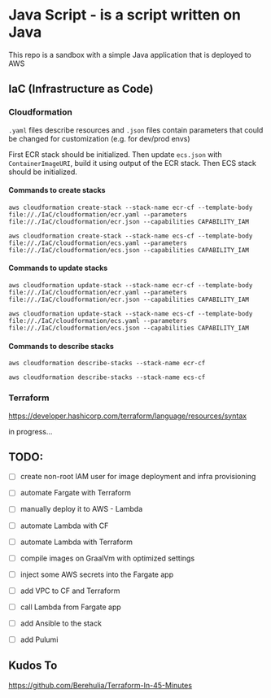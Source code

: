 # Java Script - is a script written on Java

This repo is a sandbox with a simple Java application that is deployed to AWS

## IaC (Infrastructure as Code)

### Cloudformation

`.yaml` files describe resources and `.json` files contain parameters that could be changed for customization (e.g. for
dev/prod envs)

First ECR stack should be initialized.
Then update `ecs.json` with `ContainerImageURI`, build it using output of the ECR stack.
Then ECS stack should be initialized.

#### Commands to create stacks

```shell
aws cloudformation create-stack --stack-name ecr-cf --template-body file://./IaC/cloudformation/ecr.yaml --parameters file://./IaC/cloudformation/ecr.json --capabilities CAPABILITY_IAM
```

```shell
aws cloudformation create-stack --stack-name ecs-cf --template-body file://./IaC/cloudformation/ecs.yaml --parameters file://./IaC/cloudformation/ecs.json --capabilities CAPABILITY_IAM
```

#### Commands to update stacks

```shell
aws cloudformation update-stack --stack-name ecr-cf --template-body file://./IaC/cloudformation/ecr.yaml --parameters file://./IaC/cloudformation/ecr.json --capabilities CAPABILITY_IAM
```

```shell
aws cloudformation update-stack --stack-name ecs-cf --template-body file://./IaC/cloudformation/ecs.yaml --parameters file://./IaC/cloudformation/ecs.json --capabilities CAPABILITY_IAM
```

#### Commands to describe stacks

```shell
aws cloudformation describe-stacks --stack-name ecr-cf
```

```shell
aws cloudformation describe-stacks --stack-name ecs-cf
```

### Terraform

https://developer.hashicorp.com/terraform/language/resources/syntax

in progress...

## TODO:

- [ ] create non-root IAM user for image deployment and infra provisioning
- [ ] automate Fargate with Terraform
- [ ] manually deploy it to AWS - Lambda
- [ ] automate Lambda with CF
- [ ] automate Lambda with Terraform

- [ ] compile images on GraalVm with optimized settings

- [ ] inject some AWS secrets into the Fargate app
- [ ] add VPC to CF and Terraform
- [ ] call Lambda from Fargate app

- [ ] add Ansible to the stack
- [ ] add Pulumi

## Kudos To

https://github.com/Berehulia/Terraform-In-45-Minutes
